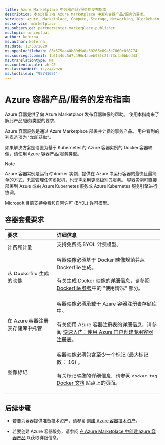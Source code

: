 ```yaml
---
title: Azure Marketplace 中容器产品/服务的发布指南
description: 本文介绍了在 Azure Marketplace 中发布容器产品/服务的要求。
services: Azure, Marketplace, Compute, Storage, Networking, Blockchain, Security
ms.service: marketplace
ms.subservice: partnercenter-marketplace-publisher
ms.topic: conceptual
author: keferna
ms.author: keferna
ms.date: 11/30/2020
ms.openlocfilehash: 83c575aa40b80d9a8e39263e89a5e7860c8f8774
ms.sourcegitcommit: 1bf144dc5d7c496c4abeb95fc2f473cfa0bbed43
ms.translationtype: MT
ms.contentlocale: zh-CN
ms.lasthandoff: 11/24/2020
ms.locfileid: "95741655"
---
```

# <a name="publishing-guide-for-azure-container-offers"></a>Azure 容器产品/服务的发布指南

Azure 容器提供了向 Azure Marketplace 发布容器映像的帮助。 使用本指南来了解此产品/服务类型的要求。

Azure 容器服务是通过 Azure Marketplace 部署并计费的事务产品。 用户看到的列表选项为 "立即获取"。

如果解决方案是设置为基于 Kubernetes 的 Azure 容器实例的 Docker 容器映像，请使用 Azure 容器产品/服务类型。

> [!NOTE]
> Azure 容器实例是运行时 docker 实例，提供在 Azure 中运行容器的最快且最简单的方式，无需管理任何虚拟机，也无需采用更高级别的服务。 容器实例可直接部署到 Azure 或由 Azure Kubernetes 服务或 Azure Kubernetes 服务引擎进行协调。  

Microsoft 目前支持免费和自带许可 (BYOL) 许可模型。

## <a name="container-offer-requirements"></a>容器套餐要求

| 要求 | 详细信息 |  
|:--- |:--- |  
| 计费和计量 | 支持免费或 BYOL 计费模型。<br><br> |  
| 从 Dockerfile 生成的映像 | 容器映像必须基于 Docker 映像规范并从 Dockerfile 生成。<br> <br>有关生成 Docker 映像的详细信息，请参阅 [Dockerfile 参考](https://docs.docker.com/engine/reference/builder/#usage)中的 "使用情况" 部分。<br><br> |  
| 在 Azure 容器注册表存储库中托管 | 容器映像必须承载于 Azure 容器注册表存储库中。<br> <br>有关使用 Azure 容器注册表的详细信息，请参阅 [快速入门：使用 Azure 门户创建专用容器注册表](../container-registry/container-registry-get-started-portal.md)。<br><br> |  
| 图像标记 | 容器映像必须包含至少一个标记 (最大标记数： 16) 。<br><br>有关标记映像的详细信息，请参阅 `docker tag` [Docker 文档](https://docs.docker.com/engine/reference/commandline/tag) 站点上的页面。<br><br> |  

## <a name="next-steps"></a>后续步骤

- 若要为容器提供准备技术资产，请参阅 [创建 Azure 容器技术资产](create-azure-container-technical-assets.md)。

- 若要创建 Azure 容器服务，请参阅 [在 Azure Marketplace 中创建 azure 容器产品](create-azure-container-offer.md) 以获取详细信息。
